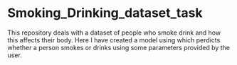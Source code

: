# Smoking_Drinking_dataset_task
This repository deals with a dataset of people who smoke drink and how this affects their body. Here I have created a model using which perdicts whether a person smokes or drinks using some parameters provided by the user.
